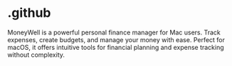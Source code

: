 # .github
MoneyWell is a powerful personal finance manager for Mac users. Track expenses, create budgets, and manage your money with ease. Perfect for macOS, it offers intuitive tools for financial planning and expense tracking without complexity.

